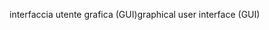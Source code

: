 <span data-ttu-id="b4639-101">interfaccia utente grafica (GUI)</span><span class="sxs-lookup"><span data-stu-id="b4639-101">graphical user interface (GUI)</span></span>